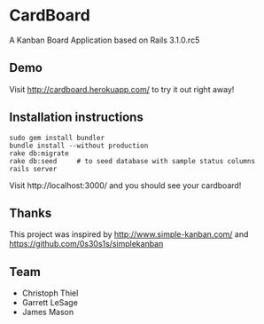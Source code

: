# CardBoard

A Kanban Board Application based on Rails 3.1.0.rc5

## Demo

Visit http://cardboard.herokuapp.com/ to try it out right away!

## Installation instructions

    sudo gem install bundler
    bundle install --without production
    rake db:migrate
    rake db:seed     # to seed database with sample status columns
    rails server

Visit http://localhost:3000/ and you should see your cardboard!

## Thanks

This project was inspired by http://www.simple-kanban.com/ and https://github.com/0s30s1s/simplekanban


## Team

* Christoph Thiel
* Garrett LeSage
* James Mason
